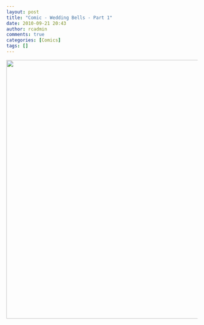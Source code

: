 ```yaml
---
layout: post
title: "Comic - Wedding Bells - Part 1"
date: 2010-09-21 20:43
author: rcadmin
comments: true
categories: [Comics]
tags: []
---
```

<a href="http://bitsmack.com/comics/2010/09/21/comic-wedding-bells-part-1/"><img src="http://dl.bitsmack.com/uploads/2010/09/20100921.jpg" alt="" title="see ya in a couple weeks!" width="680" height="680" class="alignnone size-full wp-image-2056" /></a>

